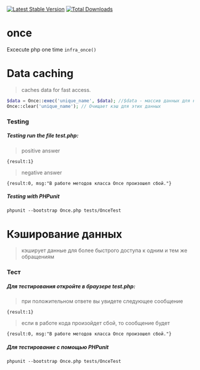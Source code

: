 [![Latest Stable Version](https://poser.pugx.org/infrajs/once/v/stable)](https://packagist.org/packages/infrajs/once) [![Total Downloads](https://poser.pugx.org/infrajs/once/downloads)](https://packagist.org/packages/infrajs/once)

# once
Excecute php one time ```infra_once()```

# Data caching
>caches data for fast access.

```php
$data = Once::exec('unique_name', $data); //$data - массив данных для кэширования
Once::clear('unique_name'); // Очищает кэш для этих данных
```

### Testing

##### Testing run the file test.php:

> positive answer

```
{result:1}
```

> negative answer

```
{result:0, msg:"В работе методов класса Once произошел сбой."}
```

##### Testing with PHPunit

```
phpunit --bootstrap Once.php tests/OnceTest
```

# Кэширование данных

> кэширует данные для более быстрого доступа к одним и тем же обращениям

### Тест

##### Для тестирования откройте в браузере test.php:

> при положительном ответе вы увидете следующее сообщение

```
{result:1}
```

> если в работе кода произойдет сбой, то сообщение будет

```
{result:0, msg:"В работе методов класса Once произошел сбой."}
```

##### Для тестирование с помощью PHPunit

```
phpunit --bootstrap Once.php tests/OnceTest
```


